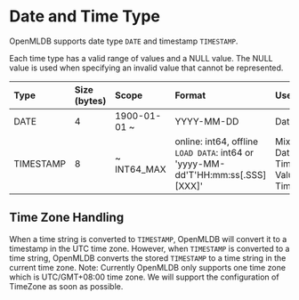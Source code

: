 # Date and Time Type

OpenMLDB supports date type `DATE` and timestamp `TIMESTAMP`.

Each time type has a valid range of values ​​and a NULL value. The NULL value is used when specifying an invalid value that cannot be represented.

| Type      | Size (bytes) |   Scope                                                         | Format            | Use                     |
| :-------- | :----------- | :----------------------------------------------------------- | :-------------- | :----------------------- |
| DATE      | 4            | 1900-01-01 ~                                                 | YYYY-MM-DD      | Date Value                   |
| TIMESTAMP | 8            | ~ INT64_MAX | online: int64, offline `LOAD DATA`: int64 or 'yyyy-MM-dd'T'HH:mm:ss[.SSS][XXX]' | Mixed Date and Time Value, Timestamp |

## Time Zone Handling

When a time string is converted to `TIMESTAMP`, OpenMLDB will convert it to a timestamp in the UTC time zone. However, when `TIMESTAMP` is converted to a time string, OpenMLDB converts the stored `TIMESTAMP` to a time string in the current time zone. Note: Currently OpenMLDB only supports one time zone which is UTC/GMT+08:00 time zone. We will support the configuration of TimeZone as soon as possible.
